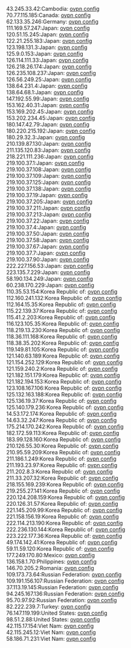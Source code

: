 43.245.33.42:Cambodia: [ovpn config](vpn/43_245_33_42.ovpn)  
70.77.115.185:Canada: [ovpn config](vpn/70_77_115_185.ovpn)  
62.133.35.246:Germany: [ovpn config](vpn/62_133_35_246.ovpn)  
111.169.57.247:Japan: [ovpn config](vpn/111_169_57_247.ovpn)  
120.51.15.245:Japan: [ovpn config](vpn/120_51_15_245.ovpn)  
122.21.255.183:Japan: [ovpn config](vpn/122_21_255_183.ovpn)  
123.198.131.3:Japan: [ovpn config](vpn/123_198_131_3.ovpn)  
125.9.0.153:Japan: [ovpn config](vpn/125_9_0_153.ovpn)  
126.114.111.33:Japan: [ovpn config](vpn/126_114_111_33.ovpn)  
126.218.26.174:Japan: [ovpn config](vpn/126_218_26_174.ovpn)  
126.235.108.237:Japan: [ovpn config](vpn/126_235_108_237.ovpn)  
126.56.249.25:Japan: [ovpn config](vpn/126_56_249_25.ovpn)  
138.64.231.4:Japan: [ovpn config](vpn/138_64_231_4.ovpn)  
138.64.68.1:Japan: [ovpn config](vpn/138_64_68_1.ovpn)  
147.192.55.99:Japan: [ovpn config](vpn/147_192_55_99.ovpn)  
153.162.40.31:Japan: [ovpn config](vpn/153_162_40_31.ovpn)  
153.169.202.45:Japan: [ovpn config](vpn/153_169_202_45.ovpn)  
153.202.234.45:Japan: [ovpn config](vpn/153_202_234_45.ovpn)  
180.147.42.79:Japan: [ovpn config](vpn/180_147_42_79.ovpn)  
180.220.215.192:Japan: [ovpn config](vpn/180_220_215_192.ovpn)  
180.29.32.3:Japan: [ovpn config](vpn/180_29_32_3.ovpn)  
210.139.87.130:Japan: [ovpn config](vpn/210_139_87_130.ovpn)  
211.135.120.83:Japan: [ovpn config](vpn/211_135_120_83.ovpn)  
218.221.111.236:Japan: [ovpn config](vpn/218_221_111_236.ovpn)  
219.100.37.1:Japan: [ovpn config](vpn/219_100_37_1.ovpn)  
219.100.37.108:Japan: [ovpn config](vpn/219_100_37_108.ovpn)  
219.100.37.109:Japan: [ovpn config](vpn/219_100_37_109.ovpn)  
219.100.37.125:Japan: [ovpn config](vpn/219_100_37_125.ovpn)  
219.100.37.138:Japan: [ovpn config](vpn/219_100_37_138.ovpn)  
219.100.37.19:Japan: [ovpn config](vpn/219_100_37_19.ovpn)  
219.100.37.205:Japan: [ovpn config](vpn/219_100_37_205.ovpn)  
219.100.37.211:Japan: [ovpn config](vpn/219_100_37_211.ovpn)  
219.100.37.213:Japan: [ovpn config](vpn/219_100_37_213.ovpn)  
219.100.37.22:Japan: [ovpn config](vpn/219_100_37_22.ovpn)  
219.100.37.4:Japan: [ovpn config](vpn/219_100_37_4.ovpn)  
219.100.37.50:Japan: [ovpn config](vpn/219_100_37_50.ovpn)  
219.100.37.58:Japan: [ovpn config](vpn/219_100_37_58.ovpn)  
219.100.37.67:Japan: [ovpn config](vpn/219_100_37_67.ovpn)  
219.100.37.7:Japan: [ovpn config](vpn/219_100_37_7.ovpn)  
219.100.37.90:Japan: [ovpn config](vpn/219_100_37_90.ovpn)  
222.227.156.53:Japan: [ovpn config](vpn/222_227_156_53.ovpn)  
223.135.7.229:Japan: [ovpn config](vpn/223_135_7_229.ovpn)  
58.190.134.249:Japan: [ovpn config](vpn/58_190_134_249.ovpn)  
60.238.170.229:Japan: [ovpn config](vpn/60_238_170_229.ovpn)  
110.35.53.154:Korea Republic of: [ovpn config](vpn/110_35_53_154.ovpn)  
112.160.241.132:Korea Republic of: [ovpn config](vpn/112_160_241_132.ovpn)  
112.164.15.35:Korea Republic of: [ovpn config](vpn/112_164_15_35.ovpn)  
115.22.139.37:Korea Republic of: [ovpn config](vpn/115_22_139_37.ovpn)  
115.41.2.203:Korea Republic of: [ovpn config](vpn/115_41_2_203.ovpn)  
116.123.105.35:Korea Republic of: [ovpn config](vpn/116_123_105_35.ovpn)  
118.219.13.230:Korea Republic of: [ovpn config](vpn/118_219_13_230.ovpn)  
118.36.111.168:Korea Republic of: [ovpn config](vpn/118_36_111_168.ovpn)  
118.38.35.202:Korea Republic of: [ovpn config](vpn/118_38_35_202.ovpn)  
119.149.81.105:Korea Republic of: [ovpn config](vpn/119_149_81_105.ovpn)  
121.140.63.189:Korea Republic of: [ovpn config](vpn/121_140_63_189.ovpn)  
121.154.252.129:Korea Republic of: [ovpn config](vpn/121_154_252_129.ovpn)  
121.159.240.2:Korea Republic of: [ovpn config](vpn/121_159_240_2.ovpn)  
121.182.151.179:Korea Republic of: [ovpn config](vpn/121_182_151_179.ovpn)  
121.182.194.153:Korea Republic of: [ovpn config](vpn/121_182_194_153.ovpn)  
123.108.167.106:Korea Republic of: [ovpn config](vpn/123_108_167_106.ovpn)  
125.132.163.188:Korea Republic of: [ovpn config](vpn/125_132_163_188.ovpn)  
125.136.19.37:Korea Republic of: [ovpn config](vpn/125_136_19_37.ovpn)  
125.140.179.236:Korea Republic of: [ovpn config](vpn/125_140_179_236.ovpn)  
14.53.172.174:Korea Republic of: [ovpn config](vpn/14_53_172_174.ovpn)  
14.63.32.247:Korea Republic of: [ovpn config](vpn/14_63_32_247.ovpn)  
175.214.170.242:Korea Republic of: [ovpn config](vpn/175_214_170_242.ovpn)  
182.172.59.113:Korea Republic of: [ovpn config](vpn/182_172_59_113.ovpn)  
183.99.128.160:Korea Republic of: [ovpn config](vpn/183_99_128_160.ovpn)  
210.126.55.30:Korea Republic of: [ovpn config](vpn/210_126_55_30.ovpn)  
210.95.59.209:Korea Republic of: [ovpn config](vpn/210_95_59_209.ovpn)  
211.186.1.249:Korea Republic of: [ovpn config](vpn/211_186_1_249.ovpn)  
211.193.23.97:Korea Republic of: [ovpn config](vpn/211_193_23_97.ovpn)  
211.202.8.3:Korea Republic of: [ovpn config](vpn/211_202_8_3.ovpn)  
211.33.207.32:Korea Republic of: [ovpn config](vpn/211_33_207_32.ovpn)  
218.155.169.239:Korea Republic of: [ovpn config](vpn/218_155_169_239.ovpn)  
219.255.27.141:Korea Republic of: [ovpn config](vpn/219_255_27_141.ovpn)  
220.124.208.159:Korea Republic of: [ovpn config](vpn/220_124_208_159.ovpn)  
220.126.31.57:Korea Republic of: [ovpn config](vpn/220_126_31_57.ovpn)  
221.145.209.99:Korea Republic of: [ovpn config](vpn/221_145_209_99.ovpn)  
221.158.156.19:Korea Republic of: [ovpn config](vpn/221_158_156_19.ovpn)  
222.114.213.190:Korea Republic of: [ovpn config](vpn/222_114_213_190.ovpn)  
222.236.130.144:Korea Republic of: [ovpn config](vpn/222_236_130_144.ovpn)  
223.222.177.36:Korea Republic of: [ovpn config](vpn/223_222_177_36.ovpn)  
49.174.142.41:Korea Republic of: [ovpn config](vpn/49_174_142_41.ovpn)  
59.11.59.120:Korea Republic of: [ovpn config](vpn/59_11_59_120.ovpn)  
177.249.170.80:Mexico: [ovpn config](vpn/177_249_170_80.ovpn)  
136.158.1.70:Philippines: [ovpn config](vpn/136_158_1_70.ovpn)  
146.70.205.2:Romania: [ovpn config](vpn/146_70_205_2.ovpn)  
109.173.73.64:Russian Federation: [ovpn config](vpn/109_173_73_64.ovpn)  
109.191.156.107:Russian Federation: [ovpn config](vpn/109_191_156_107.ovpn)  
37.113.19.145:Russian Federation: [ovpn config](vpn/37_113_19_145.ovpn)  
94.245.167.136:Russian Federation: [ovpn config](vpn/94_245_167_136.ovpn)  
95.70.97.92:Russian Federation: [ovpn config](vpn/95_70_97_92.ovpn)  
82.222.239.7:Turkey: [ovpn config](vpn/82_222_239_7.ovpn)  
76.147.119.199:United States: [ovpn config](vpn/76_147_119_199.ovpn)  
98.51.2.88:United States: [ovpn config](vpn/98_51_2_88.ovpn)  
42.115.17.154:Viet Nam: [ovpn config](vpn/42_115_17_154.ovpn)  
42.115.245.12:Viet Nam: [ovpn config](vpn/42_115_245_12.ovpn)  
58.186.71.231:Viet Nam: [ovpn config](vpn/58_186_71_231.ovpn)  
